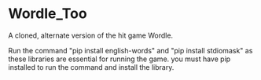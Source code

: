 # Wordle_Too
A cloned, alternate version of the hit game Wordle.

Run the command "pip install english-words" and "pip install stdiomask" as these libraries are essential for running the game.
you must have pip installed to run the command and install the library.

